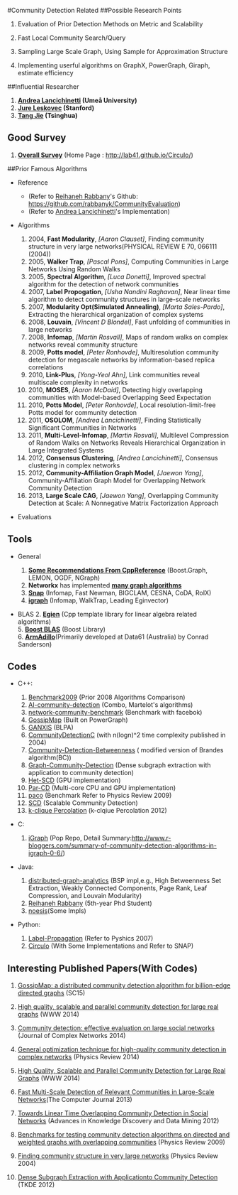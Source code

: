 #Community Detection Related
##Possible Research Points
1. Evaluation of Prior Detection Methods on Metric and Scalability  

2. Fast Local Community Search/Query  

2. Sampling Large Scale Graph, Using Sample for Approximation Structure  

4. Implementing userful algorithms on GraphX, PowerGraph, Giraph, estimate efficiency  

##Influential Researcher
1. **[Andrea Lancichinetti](https://sites.google.com/site/andrealancichinetti/) (Umeå University)**  
1. **[Jure Leskovec](http://cs.stanford.edu/people/jure/) (Stanford)**  
10. **[Tang Jie](http://keg.cs.tsinghua.edu.cn/jietang/) (Tsinghua)**  

## Good Survey
1. **[Overall Survey](http://lab41.github.io/survey-community-detection/)** (Home Page : http://lab41.github.io/Circulo/)  

##Prior Famous Algorithms
- Reference  
	- (Refer to [Reihaneh Rabbany](https://scholar.google.com.hk/citations?user=Foh_c-QAAAAJ&hl=zh-CN&oi=ao)'s Github: https://github.com/rabbanyk/CommunityEvaluation)  
	- (Refer to [Andrea Lancichinetti](https://sites.google.com/site/andrealancichinetti/)'s Implementation)  

- Algorithms  
	1. 2004, **Fast Modularity**, *[Aaron Clauset]*, Finding community structure in very large networks(PHYSICAL REVIEW E 70, 066111 (2004))  
	2. 2005, **Walker Trap**, *[Pascal Pons]*, Computing Communities in Large Networks Using Random Walks  
	3. 2005, **Spectral Algorithm**, *[Luca Donetti]*, Improved spectral algorithm for the detection of network communities  
	4. 2007, **Label Propogation**, *[Usha Nandini Raghavan]*, Near linear time algorithm to detect community structures in large-scale networks  
	5. 2007, **Modularity Opt(Simulated Annealing)**, *[Marta Sales-Pardo]*, Extracting the hierarchical organization of complex systems  
	7. 2008, **Louvain**, *[Vincent D Blondel]*, Fast unfolding of communities in large networks  
	6. 2008, **Infomap**, *[Martin Rosvall]*, Maps of random walks on complex networks reveal community structure  
	7. 2009, **Potts model**, *[Peter Ronhovde]*, Multiresolution community detection for megascale networks by information-based replica correlations  
	8. 2010, **Link-Plus**, *[Yong-Yeol Ahn]*, Link communities reveal multiscale complexity in networks  
	9. 2010, **MOSES**, *[Aaron McDaid]*, Detecting higly overlapping communities with Model-based Overlapping Seed Expectation  
	10. 2010, **Potts Model**, *[Peter Ronhovde]*, Local resolution-limit-free Potts model for community detection  
	11. 2011, **OSOLOM**, *[Andrea Lancichinetti]*, Finding Statistically Significant Communities in Networks  
	12. 2011, **Multi-Level-Infomap**, *[Martin Rosvall]*, Multilevel Compression of Random Walks on Networks Reveals Hierarchical Organization in Large Integrated Systems  
	13. 2012, **Consensus Clustering**, *[Andrea Lancichinetti]*, Consensus clustering in complex networks  
	14. 2012, **Community-Affiliation Graph Model**, *[Jaewon Yang]*, Community-Affiliation Graph Model for Overlapping Network Community Detection  
	15. 2013, **Large Scale CAG**, *[Jaewon Yang]*, Overlapping Community Detection at Scale: A Nonnegative Matrix Factorization Approach  

- Evaluations  

## Tools
- General
    1. **[Some Recommendations From CppReference](http://en.cppreference.com/w/cpp/links/libs)** (Boost.Graph, LEMON, OGDF, NGraph)  
    1. **Networkx** has implemented **[many graph algorithms](http://networkx.github.io/documentation/networkx-1.10/reference/algorithms.html)**  
    2. **[Snap](https://github.com/snap-stanford/snap)** (Infomap, Fast Newman, BIGCLAM, CESNA, CoDA, RoIX)  
    3. **[igraph](https://github.com/igraph/igraph)** (Infomap, WalkTrap, Leading Eginvector)  

- BLAS
    2. **[Egien](http://eigen.tuxfamily.org/index.php?title=Main_Page)** (Cpp template library for linear algebra related algorithms)  
    5. **[Boost BLAS](http://www.boost.org/doc/libs/1_60_0/libs/numeric/ublas/doc/index.html)** (Boost Library)  
    6. **[ArmAdillo](http://arma.sourceforge.net/)**(Primarily developed at Data61 (Australia) by Conrad Sanderson)  


## Codes
- C++:
    1. [Benchmark2009](https://sites.google.com/site/santofortunato/inthepress2) (Prior 2008 Algorithms Comparison)  
    1. [AI-community-detection](https://github.com/sina-khorami/AI-community-detection) (Combo, Martelot's algorithms)  
    2. [network-community-benchmark](https://github.com/conradlee/network-community-benchmark) (Benchmark with facebok)  
    3. [GossipMap](https://github.com/uwescience/GossipMap) (Built on PowerGraph)  
    4. [GANXIS](https://sites.google.com/site/communitydetectionslpa/) (BLPA)  
    5. [CommunityDetectionC](https://github.com/ddvlamin/CommunityDetectionC) (with n(logn)^2 time complexity published in 2004)  
    6. [Community-Detection-Betweenness](https://github.com/sidrakesh/Community-Detection-Betweenness) ( modified version of Brandes algorithm(BC))  
    7. [Graph-Community-Detection](https://github.com/sranshous/Graph-Community-Detection) (Dense subgraph extraction with application to community detection)  
    8. [Het-SCD](https://github.com/Het-SCD/Het-SCD) (GPU implementation)  
    9. [Par-CD](https://github.com/stijnh/Par-CD) (Multi-core CPU and GPU implementation)  
    10. [paco](https://github.com/CarloNicolini/paco) (Benchmark Refer to Physics Review 2009)  
    11. [SCD](https://github.com/DAMA-UPC/SCD) (Scalable Community Detection)  
    12. [k-clique Percolation](https://sites.google.com/site/cliqueperccomp/) (k-clqiue Percolation 2012)  

- C:
    1. [iGraph](https://github.com/igraph/igraph/tree/master/src) (Pop Repo, Detail Summary:http://www.r-bloggers.com/summary-of-community-detection-algorithms-in-igraph-0-6/)  

- Java:
    1. [distributed-graph-analytics](https://github.com/Sotera/distributed-graph-analytics) (BSP impl,e.g., High Betweenness Set Extraction, Weakly Connected Components, Page Rank, Leaf Compression, and Louvain Modularity)  
    2. [Reihaneh Rabbany](https://github.com/rabbanyk/CommunityEvaluation) (5th-year Phd Student)  
    3. [noesis](https://github.com/sisusisu/noesis)(Some Impls)  

- Python:
    1. [Label-Propagation](https://github.com/liyanghua/Label-Propagation) (Refer to Pyshics 2007)  
    2. [Circulo](https://github.com/Lab41/Circulo) (With Some Implementations and Refer to SNAP)  

## Interesting Published Papers(With Codes)
1. [GossipMap: a distributed community detection algorithm for billion-edge directed graphs](http://dl.acm.org/citation.cfm?id=2807668) (SC15)  

2. [High quality, scalable and parallel community detection for large real graphs](http://www.dama.upc.edu/publications/fp546prat.pdf) (WWW 2014)

2. [Community detection: effective evaluation on large social networks](http://comnet.oxfordjournals.org/content/2/1/19.full.pdf+html) (Journal of Complex Networks 2014)  

3. [General optimization technique for high-quality community detection in complex networks](http://journals.aps.org/pre/pdf/10.1103/PhysRevE.90.012811) (Physics Review 2014)  

9. [High Quality, Scalable and Parallel Community Detection for Large Real Graphs](http://delivery.acm.org/10.1145/2570000/2568010/p225-prat.pdf) (WWW 2014)  

4. [Fast Multi-Scale Detection of Relevant Communities in Large-Scale Networks](http://comjnl.oxfordjournals.org/content/early/2013/01/22/comjnl.bxt002.full.pdf+html)(The Computer Journal 2013)  

5. [Towards Linear Time Overlapping Community Detection in Social Networks](http://arxiv.org/pdf/1202.2465.pdf) (Advances in Knowledge Discovery and Data Mining 2012)  

6. [Benchmarks for testing community detection algorithms on directed and weighted graphs with overlapping communities](http://journals.aps.org/pre/pdf/10.1103/PhysRevE.80.016118) (Physics Review 2009)  

7. [Finding community structure in very large networks](http://journals.aps.org/pre/pdf/10.1103/PhysRevE.70.066111) (Physics Review 2004)  

8. [Dense Subgraph Extraction with Applicationto Community Detection](http://ieeexplore.ieee.org/stamp/stamp.jsp?tp=&arnumber=5677532) (TKDE 2012)  


